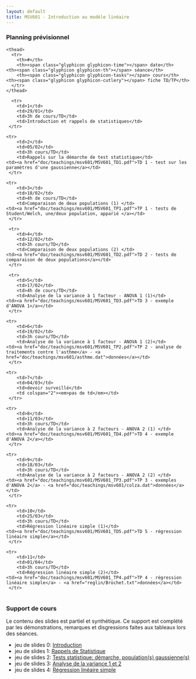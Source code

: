 ```yaml
---
layout: default
title: MSV601 - Introduction au modèle linéaire
---
```


### <span class="glyphicon glyphicon-calendar">Planning prévisionnel 

<table class="table table-striped">
    <tbody>

    <thead>
      <tr>
        <th>#</th>
        <th><span class="glyphicon glyphicon-time"></span> date</th>
	<th><span class="glyphicon glyphicon-th"></span> séance</th>
        <th><span class="glyphicon glyphicon-tasks"></span> cours</th>
	<th><span class="glyphicon glyphicon-cutlery"></span> fiche TD/TP</th>
      </tr>
    </thead>

      <tr>
        <td>1</td>
        <td>29/01</td>
        <td>3h de cours/TD</td>
        <td>Introduction et rappels de statistiques</td>
     </tr>

    <tr>
        <td>2</td>
        <td>05/02</td>
        <td>3h cours/TD</td>
        <td>Rappels sur la démarche de test statistique</td>
	<td><a href="doc/teachings/msv601/MSV601_TD1.pdf">TD 1 - test sur les paramètres d'une gaussienne</a></td>
     </tr>

    <tr>
        <td>3</td>
        <td>10/02</td>
        <td>4h de cours/TD</td>
        <td>Comparaison de deux populations (1) </td>
	<td><a href="doc/teachings/msv601/MSV601_TP1.pdf">TP 1 - tests de Student/Welch, une/deux population, apparié </a></td>
     </tr>

     <tr>
        <td>4</td>
        <td>12/02</td>
        <td>3h cours/TD</td>
        <td>Comparaison de deux populations (2) </td>
	<td><a href="doc/teachings/msv601/MSV601_TD2.pdf">TD 2 - tests de comparaison de deux populations</a></td>
     </tr>

     <tr>
        <td>5</td>
        <td>17/02</td>
        <td>4h de cours/TD</td>
        <td>Analyse de la variance à 1 facteur - ANOVA 1 (1)</td>
	<td><a href="doc/teachings/msv601/MSV601_TD3.pdf">TD 3 - exemple d'ANOVA 1</a></td>
     </tr>

    <tr>
        <td>6</td>
        <td>19/02</td>
        <td>3h cours/TD</td>
        <td>Analyse de la variance à 1 facteur - ANOVA 1 (2)</td>
	<td><a href="doc/teachings/msv601/MSV601_TP2.pdf">TP 2 - analyse de traitements contre l'asthme</a> - <a href="doc/teachings/msv601/asthme.dat">données</a></td>
     </tr>

    <tr>
        <td>7</td>
        <td>04/03</td>
        <td>devoir surveillé</td>
        <td colspan="2"><em>pas de td</em></td>
     </tr>

    <tr>
        <td>8</td>
        <td>11/03</td>
        <td>3h cours/TD</td>
        <td>Analyse de la variance à 2 facteurs - ANOVA 2 (1) </td>
	<td><a href="doc/teachings/msv601/MSV601_TD4.pdf">TD 4 - exemple d'ANOVA 2</a></td>
     </tr>

    <tr>
        <td>9</td>
        <td>18/03</td>
        <td>3h cours/TD</td>
        <td>Analyse de la variance à 2 facteurs - ANOVA 2 (2) </td>
	<td><a href="doc/teachings/msv601/MSV601_TP3.pdf">TP 3 - exemples d'ANOVA 2</a> - <a href="doc/teachings/msv601/colza.dat">données</a></td>
     </tr>

    <tr>
        <td>10</td>
        <td>25/03</td>
        <td>3h cours/TD</td>
        <td>Régression linéaire simple (1)</td>
	<td><a href="doc/teachings/msv601/MSV601_TD5.pdf">TD 5 - régression linéaire simple</a></td>
     </tr>

    <tr>
        <td>11</td>
        <td>01/04</td>
        <td>3h cours/TD</td>
        <td>Régression linéaire simple (2)</td>
	<td><a href="doc/teachings/msv601/MSV601_TP4.pdf">TP 4 - régression linéaire simple</a> - <a href="reglin/Brochet.txt">données</a></td>
     </tr>

   </tbody>
</table>


### <span class="glyphicon glyphicon-download-alt"></span> Support de cours 

Le contenu des slides est partiel et synthétique. Ce support est
complété par les démonstrations, remarques et disgressions faites aux
tableaux lors des séances.

* jeu de slides 0: [Introduction](doc/teachings/msv601/MSV601_slides_intro.pdf)
* jeu de slides 1: [Rappels de Statistique](doc/teachings/msv601/MSV601_slides_rappels.pdf)
* jeu de slides 2: [Tests statistique: démarche, population(s) gaussienne(s)](doc/teachings/msv601/MSV601_slides_tests.pdf)
* jeu de slides 3: [Analyse de la variance 1 et 2](doc/teachings/msv601/MSV601_slides_anova.pdf)
* jeu de slides 4: [Régression linéaire simple](doc/teachings/msv601/MSV601_slides_reglin.pdf)
